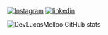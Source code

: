 [![Instagram](https://img.shields.io/badge/Instagram-E4405F?style=for-the-badge&logo=instagram&logoColor=white)](https://instagram.com//_lukao/)
[![linkedin](https://img.shields.io/badge/LinkedIn-0077B5?style=for-the-badge&logo=linkedin&logoColor=white)](https://www.linkedin.com/in/lucas-mello-073703199/)

![DevLucasMelloo GitHub stats](https://github-readme-stats.vercel.app/api?username=DevLucasMelloo&show_icons=true&theme=dracula)
